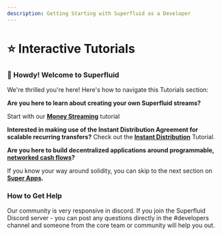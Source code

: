 ```yaml
---
description: Getting Starting with Superfluid as a Developer
---
```


# ⭐ Interactive Tutorials

### :wave: Howdy! Welcome to Superfluid

We're thrilled you're here! Here's how to navigate this Tutorials section:

**Are you here to learn about creating your own Superfluid streams?**&#x20;

Start with our [**Money Streaming**](broken-reference) tutorial

**Interested in making use of the Instant Distribution Agreement for scalable recurring transfers?** Check out the [**Instant Distribution**](../../resources/frontend-+-nodejs/perform-an-instant-distribution.md) Tutorial.

**Are you here to build decentralized applications around programmable,** [**networked cash flows**](https://multicoin.capital/2021/07/13/networked-cash-flows/)**?**

If you know your way around solidity, you can skip to the next section on [**Super Apps**](../super-apps.md)**.**

### How to Get Help

Our community is very responsive in discord. If you join the Superfluid Discord server - you can post any questions directly in the #developers channel and someone from the core team or community will help you out.&#x20;
